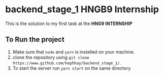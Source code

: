 # backend_stage_1 HNGB9 Internship

This is the solution to my first task at the **HNG9 INTERNSHIP**

## To Run the project
1. Make sure that `node` and `yarn` is installed on your machine.
2. clone the repository using `git clone https://www.github.com/hephhay/backend_stage_1/`.
3. To start the server run `yarn start` on the same directory
